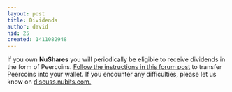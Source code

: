```yaml
---
layout: post
title: Dividends
author: david
nid: 25
created: 1411082948
---
```

<p>If you own <b>NuShares</b> you will periodically be eligible to receive dividends in the form of Peercoins. <a href="http://discuss.nubits.com/t/nushares-dividend-address/167/4">Follow the instructions in this forum post</a> to transfer Peercoins into your wallet. If you encounter any difficulties, please let us know on <a href="http://discuss.nubits.com">discuss.nubits.com.</a></p>
